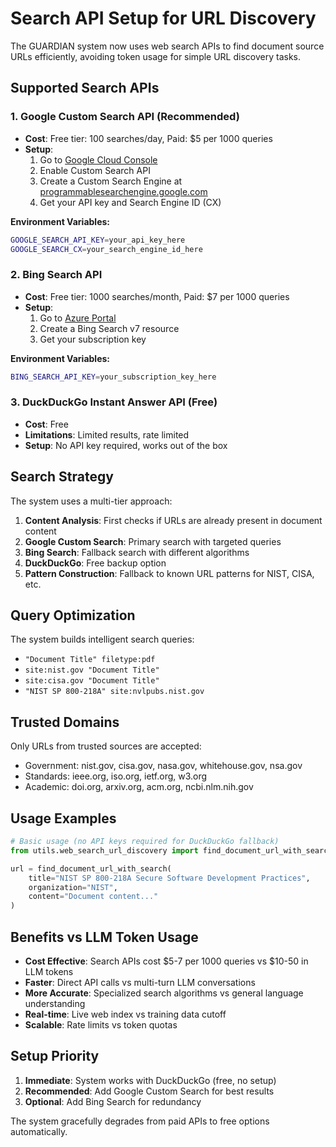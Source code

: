 # Search API Setup for URL Discovery

The GUARDIAN system now uses web search APIs to find document source URLs efficiently, avoiding token usage for simple URL discovery tasks.

## Supported Search APIs

### 1. Google Custom Search API (Recommended)
- **Cost**: Free tier: 100 searches/day, Paid: $5 per 1000 queries
- **Setup**:
  1. Go to [Google Cloud Console](https://console.cloud.google.com/)
  2. Enable Custom Search API
  3. Create a Custom Search Engine at [programmablesearchengine.google.com](https://programmablesearchengine.google.com/)
  4. Get your API key and Search Engine ID (CX)

**Environment Variables:**
```bash
GOOGLE_SEARCH_API_KEY=your_api_key_here
GOOGLE_SEARCH_CX=your_search_engine_id_here
```

### 2. Bing Search API
- **Cost**: Free tier: 1000 searches/month, Paid: $7 per 1000 queries
- **Setup**:
  1. Go to [Azure Portal](https://portal.azure.com/)
  2. Create a Bing Search v7 resource
  3. Get your subscription key

**Environment Variables:**
```bash
BING_SEARCH_API_KEY=your_subscription_key_here
```

### 3. DuckDuckGo Instant Answer API (Free)
- **Cost**: Free
- **Limitations**: Limited results, rate limited
- **Setup**: No API key required, works out of the box

## Search Strategy

The system uses a multi-tier approach:

1. **Content Analysis**: First checks if URLs are already present in document content
2. **Google Custom Search**: Primary search with targeted queries
3. **Bing Search**: Fallback search with different algorithms  
4. **DuckDuckGo**: Free backup option
5. **Pattern Construction**: Fallback to known URL patterns for NIST, CISA, etc.

## Query Optimization

The system builds intelligent search queries:
- `"Document Title" filetype:pdf`
- `site:nist.gov "Document Title"`
- `site:cisa.gov "Document Title"`
- `"NIST SP 800-218A" site:nvlpubs.nist.gov`

## Trusted Domains

Only URLs from trusted sources are accepted:
- Government: nist.gov, cisa.gov, nasa.gov, whitehouse.gov, nsa.gov
- Standards: ieee.org, iso.org, ietf.org, w3.org
- Academic: doi.org, arxiv.org, acm.org, ncbi.nlm.nih.gov

## Usage Examples

```python
# Basic usage (no API keys required for DuckDuckGo fallback)
from utils.web_search_url_discovery import find_document_url_with_search

url = find_document_url_with_search(
    title="NIST SP 800-218A Secure Software Development Practices",
    organization="NIST",
    content="Document content..."
)
```

## Benefits vs LLM Token Usage

- **Cost Effective**: Search APIs cost $5-7 per 1000 queries vs $10-50 in LLM tokens
- **Faster**: Direct API calls vs multi-turn LLM conversations
- **More Accurate**: Specialized search algorithms vs general language understanding
- **Real-time**: Live web index vs training data cutoff
- **Scalable**: Rate limits vs token quotas

## Setup Priority

1. **Immediate**: System works with DuckDuckGo (free, no setup)
2. **Recommended**: Add Google Custom Search for best results
3. **Optional**: Add Bing Search for redundancy

The system gracefully degrades from paid APIs to free options automatically.